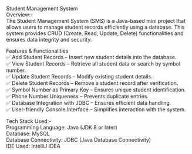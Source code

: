 Student Management System  
Overview:-  
The Student Management System (SMS) is a Java-based mini project that allows users to manage student records efficiently using a database. This system provides CRUD (Create, Read, Update, Delete) functionalities and ensures data integrity and security.  


Features & Functionalities  
✅ Add Student Records – Insert new student details into the database.  
✅ View Student Records – Retrieve all student data or search by symbol number.  
✅ Update Student Records – Modify existing student details.  
✅ Delete Student Records – Remove a student record after verification.  
✅ Symbol Number as Primary Key – Ensures unique student identification.  
✅ Phone Number Uniqueness – Prevents duplicate entries.  
✅ Database Integration with JDBC – Ensures efficient data handling.  
✅ User-friendly Console Interface – Simplifies interaction with the system.  

Tech Stack Used:-  
Programming Language: Java (JDK 8 or later)  
Database: MySQL  
Database Connectivity: JDBC (Java Database Connectivity)  
IDE Used: IntelliJ IDEA   
